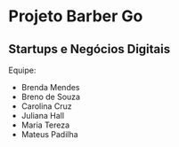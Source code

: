 # Projeto Barber Go
## Startups e Negócios Digitais
Equipe:
- Brenda Mendes
- Breno de Souza
- Carolina Cruz
- Juliana Hall
- Maria Tereza
- Mateus Padilha
